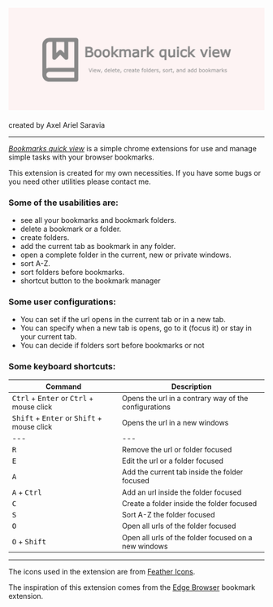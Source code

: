 ### ![Bookmarks Quick View](./media/promotion/marquee.png)
created by Axel Ariel Saravia

---

[*Bookmarks quick view*](https://chrome.google.com/webstore/detail/bookmarks-quick-view/oboploabbffifnkmiipmbpoaihabhjpm?hl=en) 
is a simple chrome extensions for use and manage simple tasks with your browser bookmarks.

This extension is created for my own necessities. If you have some bugs or you need other utilities please contact me.


### Some of the usabilities are:
- see all your bookmarks and bookmark folders.
- delete a bookmark or a folder.
- create folders.
- add the current tab as bookmark in any folder.
- open a complete folder in the current, new or private windows.
- sort A-Z.
- sort folders before bookmarks.
- shortcut button to the bookmark manager

### Some user configurations:
- You can set if the url opens in the current tab or in a new tab.
- You can specify when a new tab is opens, go to it (focus it) or stay in your current tab.
- You can decide if folders sort before bookmarks or not

### Some keyboard shortcuts:

| Command | Description |
| --- | ---|
| <kbd>Ctrl</kbd> + <kbd>Enter</kbd> or <kbd>Ctrl</kbd> + mouse click| Opens the url in a contrary way of the configurations
| <kbd>Shift</kbd> + <kbd>Enter</kbd> or <kbd>Shift</kbd> + mouse click| Opens the url in a new windows |
|--- | --- |
| <kbd>R</kbd>| Remove the url or folder focused |
| <kbd>E</kbd>| Edit the url or a folder focused |
| <kbd>A</kbd>| Add the current tab inside the folder focused |
| <kbd>A</kbd> + <kbd>Ctrl</kbd>| Add an url inside the folder focused |
| <kbd>C</kbd>| Create a folder inside the folder focused |
| <kbd>S</kbd>| Sort A-Z the folder focused |
| <kbd>O</kbd>| Open all urls of the folder focused |
| <kbd>O</kbd> + <kbd>Shift</kbd>| Open all urls of the folder focused on a new windows |
---

The icons used in the extension are from [Feather Icons](https://feathericons.com/).

The inspiration of this extension comes from the [Edge Browser](https://www.microsoft.com/en-us/edge) bookmark extension.
